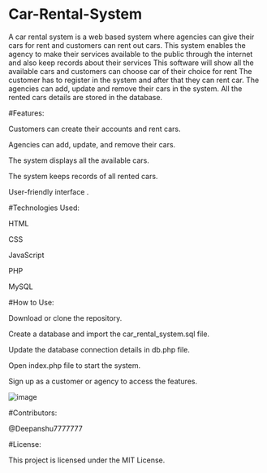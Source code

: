 # Car-Rental-System
A car rental system is a web based system where agencies can give their cars for rent and customers can rent out cars.  This system enables the agency to make their services available to the public through the internet and also keep records about their services This software will show all the available cars and customers can choose car of their choice for rent  The customer has to register in the system and after that they can rent car. The agencies can add, update and remove their cars in the system. All the rented cars details are stored in the database.


#Features:

Customers can create their accounts and rent cars.

Agencies can add, update, and remove their cars.

The system displays all the available cars.

The system keeps records of all rented cars.

User-friendly interface
.

#Technologies Used:

HTML

CSS

JavaScript

PHP

MySQL


#How to Use:

Download or clone the repository.

Create a database and import the car_rental_system.sql file.

Update the database connection details in db.php file.

Open index.php file to start the system.

Sign up as a customer or agency to access the features.



![image](https://user-images.githubusercontent.com/96643131/231512859-1d07fd86-3e4d-4117-be96-9ac7ffc5404b.png)



#Contributors:

@Deepanshu7777777

#License:

This project is licensed under the MIT License.
